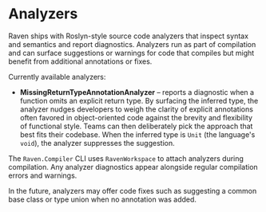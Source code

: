# Analyzers

Raven ships with Roslyn-style source code analyzers that inspect syntax and semantics and
report diagnostics. Analyzers run as part of compilation and can surface suggestions or
warnings for code that compiles but might benefit from additional annotations or fixes.

Currently available analyzers:

- **MissingReturnTypeAnnotationAnalyzer** – reports a diagnostic when a function omits an
  explicit return type. By surfacing the inferred type, the analyzer nudges developers to
  weigh the clarity of explicit annotations often favored in object-oriented code against
  the brevity and flexibility of functional style. Teams can then deliberately pick the
  approach that best fits their codebase. When the inferred type is `Unit` (the language's
  `void`), the analyzer suppresses the suggestion.

The `Raven.Compiler` CLI uses `RavenWorkspace` to attach analyzers during compilation. Any
analyzer diagnostics appear alongside regular compilation errors and warnings.

In the future, analyzers may offer code fixes such as suggesting a common base class or type
union when no annotation was added.
